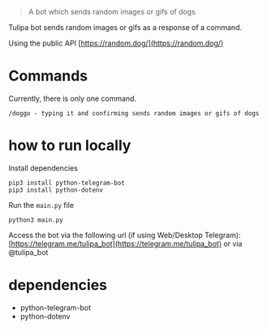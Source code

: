 > A bot which sends random images or gifs of dogs

Tulipa bot sends random images or gifs as a response of a command. 

Using the public API [https://random.dog/](https://random.dog/)

# Commands
Currently, there is only one command. 
```
/doggo - typing it and confirming sends random images or gifs of dogs
```

# how to run locally
Install dependencies

```
pip3 install python-telegram-bot
pip3 install python-dotenv
```
Run the `main.py` file
```
python3 main.py
```
Access the bot via the following url (if using Web/Desktop Telegram): [https://telegram.me/tulipa_bot](https://telegram.me/tulipa_bot) or via @tulipa_bot

# dependencies

- python-telegram-bot
- python-dotenv